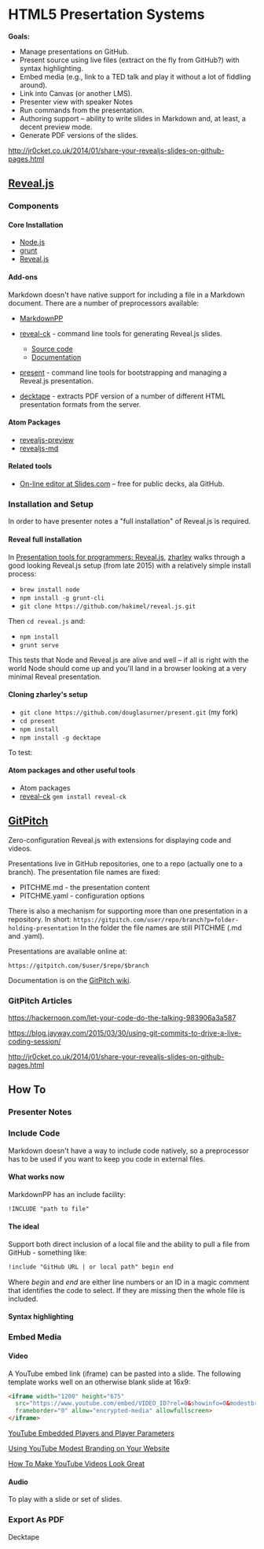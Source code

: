 # HTML5 Presertation Systems

**Goals:**

* Manage presentations on GitHub.
* Present source using live files (extract on the fly from GitHub?) with syntax highlighting.
* Embed media (e.g., link to a TED talk and play it without a lot of fiddling around).
* Link into Canvas (or another LMS).
* Presenter view with speaker Notes
* Run commands from the presentation.
* Authoring support – ability to write slides in Markdown and, at least, a decent preview mode.
* Generate PDF versions of the slides.

http://jr0cket.co.uk/2014/01/share-your-revealjs-slides-on-github-pages.html

## [Reveal.js][revealjs]

[revealjs]: <revealjs.com>

### Components

#### Core Installation

* [Node.js][]
* [grunt][]
* [Reveal.js][revealjs-github]

[node.js]: <>
[grunt]: <>
[revealjs-github]: <https://github.com/hakimel/reveal.js/>

#### Add-ons

Markdown doesn't have native support for including a file in a Markdown document. There are a number of preprocessors available:

* [MarkdownPP][md-pp]

* [reveal-ck][] - command line tools for generating Reveal.js slides.
  * [Source code][reveal-ck-src]
  * [Documentation][reveal-ck-docs]
* [present][] - command line tools for bootstrapping and managing a Reveal.js presentation.
* [decktape][] - extracts PDF version of a number of different HTML presentation formats from the server.

[md-pp]: <https://github.com/jreese/markdown-pp>

[reveal-ck]: <http://jedcn.github.io/reveal-ck/>
[reveal-ck-src]: <https://github.com/jedcn/reveal-ck>
[reveal-ck-docs]: <https://relishapp.com/jedcn/reveal-ck/docs>
[present]: <https://github.com/zharley/present>
[decktape]: <https://github.com/astefanutti/decktape>

#### Atom Packages

* [revealjs-preview][]
* [revealjs-md][]

[revealjs-preview]: <https://atom.io/packages/revealjs-preview>
[revealjs-md]: <http://webpro.github.io/reveal-md/>

#### Related tools

* [On-line editor at Slides.com][slides.com] – free for public decks, ala GitHub.

[slides.com]: <https://slides.com>

### Installation and Setup

In order to have presenter notes a "full installation" of Reveal.js is required.

#### Reveal full installation

In [Presentation tools for programmers: Reveal.js][zharley-reveal], [zharley][] walks through a good looking Reveal.js setup (from late 2015) with a relatively simple install process:

* `brew install node`
* `npm install -g grunt-cli`
* `git clone https://github.com/hakimel/reveal.js.git`

Then `cd reveal.js` and:

* `npm install`
* `grunt serve`

This tests that Node and Reveal.js are alive and well – if all is right with the world Node should come up and you'll land in a browser looking at a very minimal Reveal presentation.

#### Cloning zharley's setup

* `git clone https://github.com/douglasurner/present.git` (my fork)
* `cd present`
* `npm install`
* `npm install -g decktape`

To test:

#### Atom packages and other useful tools


* Atom packages
* [reveal-ck][]
  `gem install reveal-ck`

[zharley]: <https://github.com/zharley>
[zharley-reveal]: <http://zenonharley.com/html5/css3/2015/12/07/presentation-tools-for-programmers-reveal-js.html>
[reveal-ck]: <https://jedcn.github.io/reveal-ck/>

## [GitPitch][]

Zero-configuration Reveal.js with extensions for displaying code and videos.

Presentations live in GitHub repositories, one to a repo (actually one to a branch). The presentation file names are fixed:

* PITCHME.md - the presentation content
* PITCHME.yaml - configuration options

There is also a mechanism for supporting more than one presentation in a repository. In short: `https://gitpitch.com/user/repo/branch?p=folder-holding-presentation`
In the folder the file names are still PITCHME (.md and .yaml).

Presentations are available online at:

`https://gitpitch.com/$user/$repo/$branch`

Documentation is on the [GitPitch wiki][gitpitch-wiki].

[gitpitch]: <https://gitpitch.com>
[gitpitch-wiki]: <https://github.com/gitpitch/gitpitch/wiki>

### GitPitch Articles

https://hackernoon.com/let-your-code-do-the-talking-983906a3a587

https://blog.jayway.com/2015/03/30/using-git-commits-to-drive-a-live-coding-session/

http://jr0cket.co.uk/2014/01/share-your-revealjs-slides-on-github-pages.html

## How To

### Presenter Notes

### Include Code

Markdown doesn't have a way to include code natively, so a preprocessor has to be used if you want to keep you code in external files.

#### What works now

MarkdownPP has an include facility:

```markdown
!INCLUDE "path to file"
```

#### The ideal

Support both direct inclusion of a local file and the ability to pull a file from GitHub - something like:

```markdown
!include "GitHub URL | or local path" begin end
```
Where *begin* and *end* are either line numbers or an ID in a magic comment that identifies the code to select. If they are missing then the whole file is included.

#### Syntax highlighting

### Embed Media

#### Video

A YouTube embed link (iframe) can be pasted into a slide. The following template works well on an otherwise blank slide at 16x9:

```html
<iframe width="1200" height="675"
  src="https://www.youtube.com/embed/VIDEO_ID?rel=0&showinfo=0&modestbranding=1&iv_load_policy=3&nologo=1"
  frameborder="0" allow="encrypted-media" allowfullscreen>
</iframe>
```
[YouTube Embedded Players and Player Parameters]( https://developers.google.com/youtube/player_parameters)

[Using YouTube Modest Branding on Your Website]( http://www.adeliestudios.com/youtube-modest-branding-website/)

[How To Make YouTube Videos Look Great]( http://workshed.com/2014/07/02/make-youtube-videos-look-great/)

#### Audio

To play with a slide or set of slides.

### Export As PDF

Decktape
